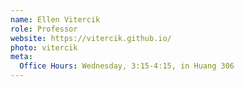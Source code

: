 ```yaml
---
name: Ellen Vitercik
role: Professor
website: https://vitercik.github.io/
photo: vitercik
meta:
  Office Hours: Wednesday, 3:15-4:15, in Huang 306
---
```

